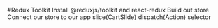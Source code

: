 #Redux Toolkit
 Install @reduxjs/toolkit and react-redux
 Build out store
 Connect our store to our app
 slice(CartSlide)
 dispatch(Action)
 selector

